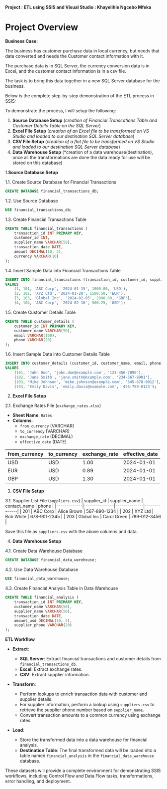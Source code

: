 **Project : ETL using SSIS and Visual Studio : Khayelihle Ngcebo Mfeka**

# Project Overview

**Business Case:**

The business has customer purchase data in local currency, but needs that data converted and needs the Customer contact information with it.

The purchase data is in SQL Server, the currency conversion data is in Excel, and the customer contact information is in a csv file.

The task is to bring this data together in a new SQL Server database for the business.

Below is the complete step-by-step demonstration of the ETL process in SSIS:

To demonstrate the process, I will setup the following:

  1. **Source Database Setup** (*creation of Financial Transcations Table and Customer Details Table on the SQL Server*)
  2. **Excel File Setup** (*creation of an Excel file to be transformed on VS Studio and loaded to our destination SQL Server database*)
  3. **CSV File Setup** (*creation of a flat file to be transformed on VS Studio and loaded to our destination SQL Server database*)
  4. **Data Warehouse Setup** (*creation of a data warehouse(destination), once all the transformations are done the data ready for use will be stored on this database)

1.**Source Database Setup**

1.1. Create Source Database for Financial Transactions
```sql
CREATE DATABASE financial_transactions_db;
```

1.2. Use Source Database
```sql
USE financial_transactions_db;
```

1.3. Create Financial Transactions Table
```sql
CREATE TABLE financial_transactions (
    transaction_id INT PRIMARY KEY,
    customer_id INT,
    supplier_name VARCHAR(50),
    transaction_date DATE,
    amount DECIMAL(10, 2),
    currency VARCHAR(10)
);
```

1.4. Insert Sample Data into Financial Transactions Table
```sql
INSERT INTO financial_transactions (transaction_id, customer_id, supplier_name, transaction_date, amount, currency)
VALUES
    (1, 101, 'ABC Corp', '2024-01-15', 1000.00, 'USD'),
    (2, 102, 'XYZ Ltd', '2024-01-20', 1500.50, 'EUR'),
    (3, 103, 'Global Inc', '2024-02-05', 2000.00, 'GBP'),
    (4, 104, 'ABC Corp', '2024-02-10', 500.25, 'USD');
```

1.5. Create Customer Details Table
```sql
CREATE TABLE customer_details (
    customer_id INT PRIMARY KEY,
    customer_name VARCHAR(50),
    email VARCHAR(100),
    phone VARCHAR(20)
);
```

1.6. Insert Sample Data into Customer Details Table
```sql
INSERT INTO customer_details (customer_id, customer_name, email, phone)
VALUES
    (101, 'John Doe', 'john.doe@example.com', '123-456-7890'),
    (102, 'Jane Smith', 'jane.smith@example.com', '234-567-8901'),
    (103, 'Mike Johnson', 'mike.johnson@example.com', '345-678-9012'),
    (104, 'Emily Davis', 'emily.davis@example.com', '456-789-0123');
```

2. **Excel File Setup**

2.1. Exchange Rates File (`exchange_rates.xlsx`)
- **Sheet Name**: `Rates`
- **Columns**:
  - `from_currency` (VARCHAR)
  - `to_currency` (VARCHAR)
  - `exchange_rate` (DECIMAL)
  - `effective_date` (DATE)

| from_currency | to_currency | exchange_rate | effective_date |
|---------------|------------|---------------|----------------|
| USD           | USD        | 1.00          | 2024-01-01     |
| EUR           | USD        | 0.89          | 2024-01-01     |
| GBP           | USD        | 1.30          | 2024-01-01     |

3. **CSV File Setup**

3.1. Supplier List File (`suppliers.csv`)
| supplier_id | supplier_name | contact_name | phone        |
|-------------|---------------|--------------|--------------|
| 201         | ABC Corp      | Alice Brown  | 567-890-1234 |
| 202         | XYZ Ltd       | Bob White    | 678-901-2345 |
| 203         | Global Inc    | Carol Green  | 789-012-3456 |

Save this file as `suppliers.csv` with the above columns and data.

4. **Data Warehouse Setup**

4.1. Create Data Warehouse Database
```sql
CREATE DATABASE financial_data_warehouse;
```

4.2. Use Data Warehouse Database
```sql
USE financial_data_warehouse;
```

4.3. Create Financial Analysis Table in Data Warehouse
```sql
CREATE TABLE financial_analysis (
    transaction_id INT PRIMARY KEY,
    customer_name VARCHAR(50),
    supplier_name VARCHAR(50),
    transaction_date DATE,
    amount_usd DECIMAL(10, 2),
    supplier_phone VARCHAR(20)
);
```

**ETL Workflow**

- **Extract**:
  - **SQL Server**: Extract financial transactions and customer details from `financial_transactions_db`.
  - **Excel**: Extract exchange rates.
  - **CSV**: Extract supplier information.

- **Transform**:
  - Perform lookups to enrich transaction data with customer and supplier details.
  - For supplier information, perform a lookup using `suppliers.csv` to retrieve the supplier phone number based on `supplier_name`.
  - Convert transaction amounts to a common currency using exchange rates.

- **Load**:
  - Store the transformed data into a data warehouse for financial analysis.
  - **Destination Table**: The final transformed data will be loaded into a table named `financial_analysis` in the `financial_data_warehouse` database.

These datasets will provide a complete environment for demonstrating SSIS workflows, including Control Flow and Data Flow tasks, transformations, error handling, and deployment. 





